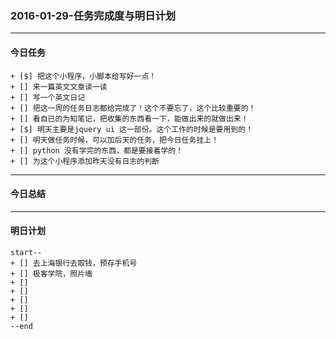 ### 2016-01-29-任务完成度与明日计划

----------------------------------------------------------------------------------------------------------
#### 今日任务
    
    + [$] 把这个小程序，小脚本给写好一点！
    + [] 来一篇英文文章读一读
    + [] 写一个英文日记
    + [] 把这一周的任务日志都给完成了！这个不要忘了，这个比较重要的！
    + [] 看自已的为知笔记，把收集的东西看一下，能做出来的就做出来！
    + [$] 明天主要是jquery ui 这一部份。这个工作的时候是要用到的！
    + [] 明天做任务时候，可以加后天的任务，把今日任务挂上！
    + [] python 没有学完的东西，都是要接着学的！
    + [] 为这个小程序添加昨天没有日志的判断
    
----------------------------------------------------------------------------------------------------------
#### 今日总结


----------------------------------------------------------------------------------------------------------
#### 明日计划
    start--
    + [] 去上海银行去取钱，预存手机号
    + [] 极客学院，照片墙
    + [] 
    + [] 
    + [] 
    + [] 
    + [] 
    --end
